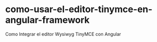 # como-usar-el-editor-tinymce-en-angular-framework
Como Integrar el editor Wysiwyg TinyMCE con Angular
